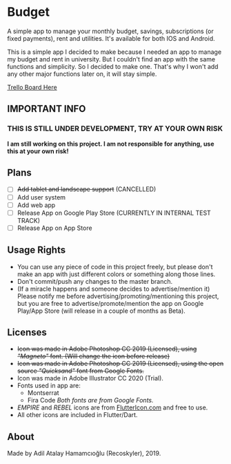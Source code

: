 # Budget

A simple app to manage your monthly budget, savings, subscriptions (or fixed payments), rent and utilities. It's available for both IOS and Android.

This is a simple app I decided to make because I needed an app to manage my budget and rent in university. But I couldn't find an app with the same functions and simplicity. So I decided to make one. That's why I won't add any other major functions later on, it will stay simple.

[Trello Board Here](https://trello.com/b/OAOS7Kdp/budget)

## IMPORTANT INFO

### THIS IS STILL UNDER DEVELOPMENT, TRY AT YOUR OWN RISK

**I am still working on this project. I am not responsible for anything, use this at your own risk!**

## Plans

- [ ] ~~Add tablet and landscape support~~ (CANCELLED)
- [ ] Add user system
- [ ] Add web app
- [ ] Release App on Google Play Store (CURRENTLY IN INTERNAL TEST TRACK)
- [ ] Release App on App Store

## Usage Rights

* You can use any piece of code in this project freely, but please don't make an app with just different colors or something along those lines.
* Don't commit/push any changes to the master branch.
* (If a miracle happens and someone decides to advertise/mention it) Please notify me before advertising/promoting/mentioning this project, but you are free to advertise/promote/mention the app on Google Play/App Store (will release in a couple of months as Beta).

## Licenses

* ~~Icon was made in Adobe Photoshop CC 2019 (Licensed), using *"Magneto"* font. (Will change the icon before release)~~
* ~~Icon was made in Adobe Photoshop CC 2019 (Licensed), using the open source *"Quicksand"* font from Google Fonts.~~
* Icon was made in Adobe Illustrator CC 2020 (Trial).
* Fonts used in app are:
  * Montserrat
  * Fira Code
  *Both fonts are from Google Fonts.*
* *EMPIRE* and *REBEL* icons are from [FlutterIcon.com](http://fluttericon.com/) and free to use.
* All other icons are included in Flutter/Dart.

## About

Made by Adil Atalay Hamamcıoğlu (Recoskyler), 2019.